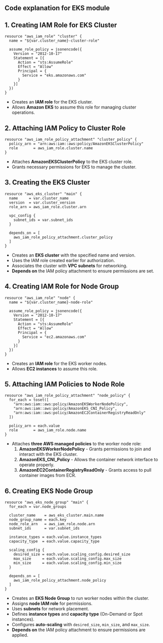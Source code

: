 ## Code explanation for EKS module

## **1. Creating IAM Role for EKS Cluster**
```hcl
resource "aws_iam_role" "cluster" {
  name = "${var.cluster_name}-cluster-role"

  assume_role_policy = jsonencode({
    Version = "2012-10-17"
    Statement = [{
      Action = "sts:AssumeRole"
      Effect = "Allow"
      Principal = {
        Service = "eks.amazonaws.com"
      }
    }]
  })
}
```
- Creates an **IAM role** for the EKS cluster.
- Allows **Amazon EKS** to assume this role for managing cluster operations.

## **2. Attaching IAM Policy to Cluster Role**
```hcl
resource "aws_iam_role_policy_attachment" "cluster_policy" {
  policy_arn = "arn:aws:iam::aws:policy/AmazonEKSClusterPolicy"
  role       = aws_iam_role.cluster.name
}
```
- Attaches **AmazonEKSClusterPolicy** to the EKS cluster role.
- Grants necessary permissions for EKS to manage the cluster.

## **3. Creating the EKS Cluster**
```hcl
resource "aws_eks_cluster" "main" {
  name     = var.cluster_name
  version  = var.cluster_version
  role_arn = aws_iam_role.cluster.arn

  vpc_config {
    subnet_ids = var.subnet_ids
  }

  depends_on = [
    aws_iam_role_policy_attachment.cluster_policy
  ]
}
```
- Creates an **EKS cluster** with the specified name and version.
- Uses the IAM role created earlier for authorization.
- Associates the cluster with **VPC subnets** for networking.
- **Depends on** the IAM policy attachment to ensure permissions are set.

## **4. Creating IAM Role for Node Group**
```hcl
resource "aws_iam_role" "node" {
  name = "${var.cluster_name}-node-role"

  assume_role_policy = jsonencode({
    Version = "2012-10-17"
    Statement = [{
      Action = "sts:AssumeRole"
      Effect = "Allow"
      Principal = {
        Service = "ec2.amazonaws.com"
      }
    }]
  })
}
```
- Creates an **IAM role** for the EKS worker nodes.
- Allows **EC2 instances** to assume this role.

## **5. Attaching IAM Policies to Node Role**
```hcl
resource "aws_iam_role_policy_attachment" "node_policy" {
  for_each = toset([
    "arn:aws:iam::aws:policy/AmazonEKSWorkerNodePolicy",
    "arn:aws:iam::aws:policy/AmazonEKS_CNI_Policy",
    "arn:aws:iam::aws:policy/AmazonEC2ContainerRegistryReadOnly"
  ])

  policy_arn = each.value
  role       = aws_iam_role.node.name
}
```
- Attaches **three AWS managed policies** to the worker node role:
  1. **AmazonEKSWorkerNodePolicy** - Grants permissions to join and interact with the EKS cluster.
  2. **AmazonEKS_CNI_Policy** - Allows the container network interface to operate properly.
  3. **AmazonEC2ContainerRegistryReadOnly** - Grants access to pull container images from ECR.

## **6. Creating EKS Node Group**
```hcl
resource "aws_eks_node_group" "main" {
  for_each = var.node_groups

  cluster_name    = aws_eks_cluster.main.name
  node_group_name = each.key
  node_role_arn   = aws_iam_role.node.arn
  subnet_ids      = var.subnet_ids

  instance_types = each.value.instance_types
  capacity_type  = each.value.capacity_type

  scaling_config {
    desired_size = each.value.scaling_config.desired_size
    max_size     = each.value.scaling_config.max_size
    min_size     = each.value.scaling_config.min_size
  }

  depends_on = [
    aws_iam_role_policy_attachment.node_policy
  ]
}
```
- Creates an **EKS Node Group** to run worker nodes within the cluster.
- Assigns **node IAM role** for permissions.
- Uses **subnets** for network placement.
- Defines **instance types** and **capacity type** (On-Demand or Spot instances).
- Configures **auto-scaling** with `desired_size`, `min_size`, and `max_size`.
- **Depends on** the IAM policy attachment to ensure permissions are applied.
